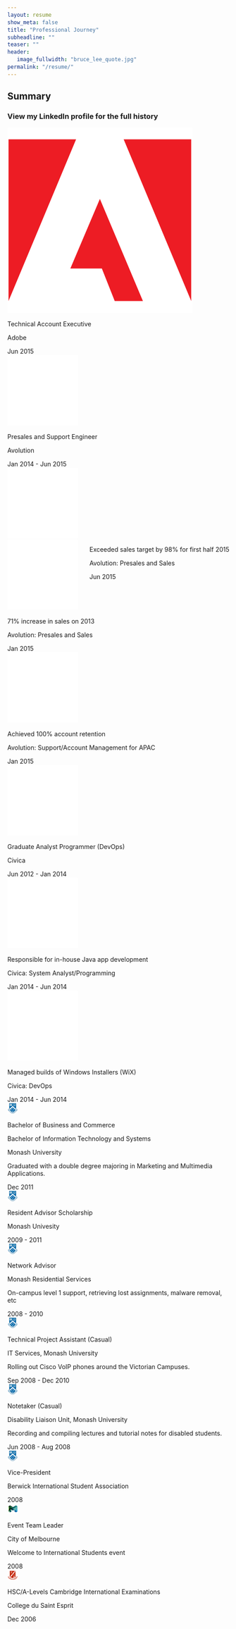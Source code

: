 ```yaml
---
layout: resume
show_meta: false
title: "Professional Journey"
subheadline: ""
teaser: ""
header:
   image_fullwidth: "bruce_lee_quote.jpg"
permalink: "/resume/"
---
```

<div id="linkedinPlugIn">
<script type="IN/MemberProfile" data-id="https://www.linkedin.com/in/garrettchung" data-format="inline" data-related="false"></script>
</div>

## Summary

### View my LinkedIn profile for the full history

<section id="cd-timeline" class="cd-container">
<div class="cd-timeline-block">
	<div class="cd-timeline-img cd-adobe">
		<img src="/assets/img/cd-icon-adobe.svg" alt="adobe">
	</div> <!-- cd-timeline-img -->
	<div class="cd-timeline-content">
		<p><span class="job-title">Technical Account Executive</span></p>
		<p><span class="company">Adobe</span></p>
		<span class="cd-date">Jun 2015</span>
	</div> <!-- cd-timeline-content -->
</div> <!-- cd-timeline-block -->

<div class="cd-timeline-block">
	<div class="cd-timeline-img cd-avolution">
		<img src="/assets/img/cd-icon-avolution.svg" alt="avolution">
	</div> <!-- cd-timeline-img -->
	<div class="cd-timeline-content">
		<p><span class="job-title">Presales and Support Engineer</span></p>
		<p><span class="company">Avolution</span></p>
		<span class="cd-date">Jan 2014 - Jun 2015</span>
	</div> <!-- cd-timeline-content -->
</div> <!-- cd-timeline-block -->

<div id="right-side" class="cd-timeline-block">
	<div class="cd-timeline-img cd-avolution">
		<img src="/assets/img/cd-icon-avolution.svg" alt="avolution">
	</div> <!-- cd-timeline-img -->
	<div class="cd-timeline-content" style="float: right; ">
		<p><span class="job-title">Exceeded sales target by 98% for first half 2015</span></p>
		<p><span class="company">Avolution: Presales and Sales</span></p>
		<span class="cd-date" style="left: auto; right: 122%; text-align: right;">Jun 2015</span>
	</div> <!-- cd-timeline-content -->
</div> <!-- cd-timeline-block -->

<div id="right-side" class="cd-timeline-block">
	<div class="cd-timeline-img cd-avolution">
		<img src="/assets/img/cd-icon-avolution.svg" alt="avolution">
	</div> <!-- cd-timeline-img -->
	<div class="cd-timeline-content">
		<p><span class="job-title">71% increase in sales on 2013</span></p>
		<p><span class="company">Avolution: Presales and Sales</span></p>
		<span class="cd-date">Jan 2015</span>
	</div> <!-- cd-timeline-content -->
</div> <!-- cd-timeline-block -->

<div id="right-side" class="cd-timeline-block">
	<div class="cd-timeline-img cd-avolution">
		<img src="/assets/img/cd-icon-avolution.svg" alt="avolution">
	</div> <!-- cd-timeline-img -->
	<div class="cd-timeline-content">
		<p><span class="job-title">Achieved 100% account retention</span></p>
		<p><span class="company">Avolution: Support/Account Management for APAC</span></p>
		<span class="cd-date">Jan 2015</span>
	</div> <!-- cd-timeline-content -->
</div> <!-- cd-timeline-block -->

<div class="cd-timeline-block">
	<div class="cd-timeline-img cd-civica">
		<img src="/assets/img/cd-icon-civica.svg" alt="civica">
	</div> <!-- cd-timeline-img -->
	<div class="cd-timeline-content">
		<p><span class="job-title">Graduate Analyst Programmer (DevOps)</span></p>
		<p><span class="company">Civica</span></p>
		<span class="cd-date">Jun 2012 - Jan 2014</span>
	</div> <!-- cd-timeline-content -->
</div> <!-- cd-timeline-block -->

<div id="right-side" class="cd-timeline-block">
	<div class="cd-timeline-img cd-civica">
		<img src="/assets/img/cd-icon-civica.svg" alt="civica">
	</div> <!-- cd-timeline-img -->
	<div class="cd-timeline-content">
		<p><span class="job-title">Responsible for in-house Java app development</span></p>
		<p><span class="company">Civica: System Analyst/Programming</span></p>
		<span class="cd-date">Jan 2014 - Jun 2014</span>
	</div> <!-- cd-timeline-content -->
</div> <!-- cd-timeline-block -->

<div id="right-side" class="cd-timeline-block">
	<div class="cd-timeline-img cd-civica">
		<img src="/assets/img/cd-icon-civica.svg" alt="civica">
	</div> <!-- cd-timeline-img -->
	<div class="cd-timeline-content">
		<p><span class="job-title">Managed builds of Windows Installers (WiX)</span></p>
		<p><span class="company">Civica: DevOps</span></p>
		<span class="cd-date">Jan 2014 - Jun 2014</span>
	</div> <!-- cd-timeline-content -->
</div> <!-- cd-timeline-block -->

<div class="cd-timeline-block">
	<div class="cd-timeline-img cd-monash">
		<img src="/assets/img/cd-icon-monash.png" alt="monash">
	</div> <!-- cd-timeline-img -->
	<div class="cd-timeline-content">
		<p><span class="job-title">Bachelor of Business and Commerce</span></p>
		<p><span class="job-title">Bachelor of Information Technology and Systems</span></p>
		<p><span class="company">Monash University</span></p>
		<p>Graduated with a double degree majoring in Marketing and Multimedia Applications.</p>
		<span class="cd-date">Dec 2011</span>
	</div> <!-- cd-timeline-content -->
</div> <!-- cd-timeline-block -->

<div id="right-side" class="cd-timeline-block">
	<div class="cd-timeline-img cd-monash">
		<img src="/assets/img/cd-icon-monash.png" alt="monash">
	</div> <!-- cd-timeline-img -->
	<div class="cd-timeline-content">
		<p><span class="job-title">Resident Advisor Scholarship</span></p>
		<p><span class="company">Monash Univesity</span></p>
		<span class="cd-date">2009 - 2011</span>
	</div> <!-- cd-timeline-content -->
</div> <!-- cd-timeline-block -->

<div id="right-side" class="cd-timeline-block">
	<div class="cd-timeline-img cd-monash">
		<img src="/assets/img/cd-icon-monash.png" alt="monash">
	</div> <!-- cd-timeline-img -->
	<div class="cd-timeline-content">
		<p><span class="job-title">Network Advisor</span></p>
		<p><span class="company">Monash Residential Services</span></p>
		<p>On-campus level 1 support, retrieving lost assignments, malware removal, etc</p>
		<span class="cd-date">2008 - 2010</span>
	</div> <!-- cd-timeline-content -->
</div> <!-- cd-timeline-block -->

<div class="cd-timeline-block">
	<div class="cd-timeline-img cd-monash">
		<img src="/assets/img/cd-icon-monash.png" alt="monash">
	</div> <!-- cd-timeline-img -->
	<div class="cd-timeline-content">
		<p><span class="job-title">Technical Project Assistant (Casual)</span></p>
		<p><span class="company">IT Services, Monash University</span></p>
		<p>Rolling out Cisco VoIP phones around the Victorian Campuses.</p>
		<span class="cd-date">Sep 2008 - Dec 2010</span>
	</div> <!-- cd-timeline-content -->
</div> <!-- cd-timeline-block -->

<div class="cd-timeline-block">
	<div class="cd-timeline-img cd-monash">
		<img src="/assets/img/cd-icon-monash.png" alt="monash">
	</div> <!-- cd-timeline-img -->
	<div class="cd-timeline-content">
		<p><span class="job-title">Notetaker (Casual)</span></p>
		<p><span class="company">Disability Liaison Unit, Monash University</span></p>
		<p>Recording and compiling lectures and tutorial notes for disabled students.</p>
		<span class="cd-date">Jun 2008 - Aug 2008</span>
	</div> <!-- cd-timeline-content -->
</div> <!-- cd-timeline-block -->

<div id="right-side" class="cd-timeline-block">
	<div class="cd-timeline-img cd-monash">
		<img src="/assets/img/cd-icon-monash.png" alt="monash">
	</div> <!-- cd-timeline-img -->
	<div class="cd-timeline-content">
		<p><span class="job-title">Vice-President</span></p>
		<p><span class="company">Berwick International Student Association</span></p>
		<span class="cd-date">2008</span>
	</div> <!-- cd-timeline-content -->
</div> <!-- cd-timeline-block -->

<div id="right-side" class="cd-timeline-block">
	<div class="cd-timeline-img cd-melbourne">
		<img src="/assets/img/cd-icon-melbourne.png" alt="melbourne">
	</div> <!-- cd-timeline-img -->
	<div class="cd-timeline-content">
		<p><span class="job-title">Event Team Leader</span></p>
		<p><span class="company">City of Melbourne</span></p>
		<p>Welcome to International Students event</p>
		<span class="cd-date">2008</span>
	</div> <!-- cd-timeline-content -->
</div> <!-- cd-timeline-block -->

<div class="cd-timeline-block">
	<div class="cd-timeline-img cd-cse">
		<img src="/assets/img/cd-icon-cse.png" alt="cse">
	</div> <!-- cd-timeline-img -->
	<div class="cd-timeline-content">
		<p><span class="job-title">HSC/A-Levels Cambridge International Examinations</span></p>
		<p><span class="company">College du Saint Esprit</span></p>
		<span class="cd-date">Dec 2006</span>
	</div> <!-- cd-timeline-content -->
</div> <!-- cd-timeline-block -->	
</section>	

<script src="http://ajax.googleapis.com/ajax/libs/jquery/1.11.0/jquery.min.js"></script>
<script src="{{ site.url }}/assets/js/main.js"></script> <!-- Resource jQuery -->
<script src="//platform.linkedin.com/in.js" type="text/javascript"></script>
